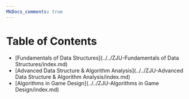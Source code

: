 ```yaml
---
MkDocs_comments: true
---
```


# Table of Contents

- [Fundamentals of Data Structures](../../ZJU-Fundamentals of Data Structures/index.md)
- [Advanced Data Structure & Algorithm Analysis](../../ZJU-Advanced Data Structure & Algorithm Analysis/index.md)
- [Algorithms in Game Design](../../ZJU-Algorithms in Game Design/index.md)